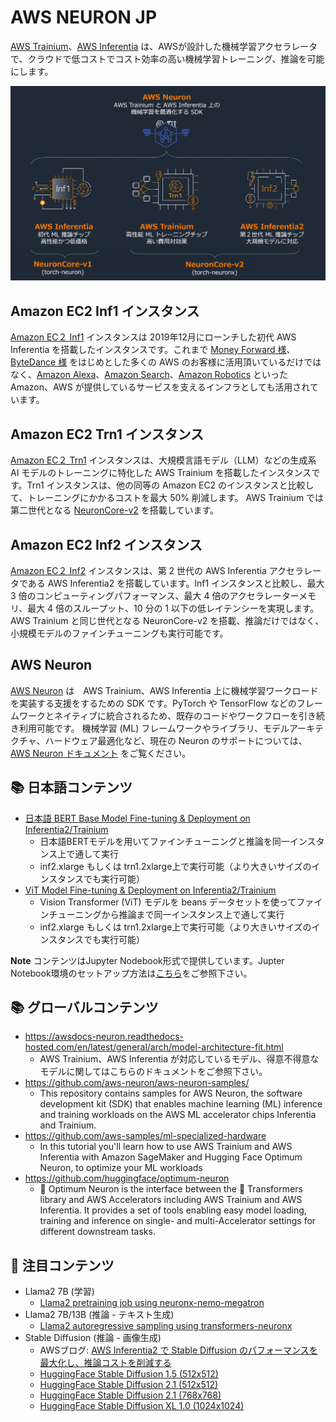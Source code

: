 # AWS NEURON JP


[AWS Trainium](https://aws.amazon.com/jp/machine-learning/trainium/)、[AWS Inferentia](https://aws.amazon.com/jp/machine-learning/inferentia/) は、AWSが設計した機械学習アクセラレータで、クラウドで低コストでコスト効率の高い機械学習トレーニング、推論を可能にします。



![Neuron Overview](./neuron-aws-ml-chips.png)


## Amazon EC2 Inf1 インスタンス

[Amazon EC２ Inf1](https://aws.amazon.com/jp/ec2/instance-types/inf1/) インスタンスは 2019年12月にローンチした初代 AWS Inferentia を搭載したインスタンスです。これまで [Money Forward 様](https://aws.amazon.com/jp/builders-flash/202209/create-large-scale-inference-environment/)、[ByteDance 様](https://aws.amazon.com/jp/blogs/news/bytedance-saves-up-to-60-on-inference-costs-while-reducing-latency-and-increasing-throughput-using-aws-inferentia/) をはじめとした多くの AWS のお客様に活用頂いているだけではなく、[Amazon Alexa](https://aws.amazon.com/jp/blogs/news/majority-of-alexa-now-running-on-faster-more-cost-effective-amazon-ec2-inf1-instances/)、[Amazon Search](https://aws.amazon.com/jp/blogs/news/how-amazon-search-reduced-ml-inference-costs-by-85-with-aws-inferentia/)、[Amazon Robotics](https://aws.amazon.com/jp/solutions/case-studies/amazon-robotics-case-study/) といった Amazon、AWS が提供しているサービスを支えるインフラとしても活用されています。



## Amazon EC2 Trn1 インスタンス
[Amazon EC２ Trn1](https://aws.amazon.com/jp/ec2/instance-types/trn1/) インスタンスは、大規模言語モデル（LLM）などの生成系 AI モデルのトレーニングに特化した AWS Trainium を搭載したインスタンスです。Trn1 インスタンスは、他の同等の Amazon EC2 のインスタンスと比較して、トレーニングにかかるコストを最大 50% 削減します。 AWS Trainium では第二世代となる [NeuronCore-v2](https://awsdocs-neuron.readthedocs-hosted.com/en/latest/general/arch/neuron-hardware/neuron-core-v2.html) を搭載しています。


## Amazon EC2 Inf2 インスタンス
[Amazon EC２ Inf2](https://aws.amazon.com/jp/ec2/instance-types/inf2/) インスタンスは、第 2 世代の AWS Inferentia アクセラレータである AWS Inferentia2 を搭載しています。Inf1 インスタンスと比較し、最大 3 倍のコンピューティングパフォーマンス、最大 4 倍のアクセラレーターメモリ、最大 4 倍のスループット、10 分の 1 以下の低レイテンシーを実現します。
AWS Trainium と同じ世代となる NeuronCore-v2 を搭載、推論だけではなく、小規模モデルのファインチューニングも実行可能です。


## AWS Neuron
[AWS Neuron](https://aws.amazon.com/jp/machine-learning/neuron/) は　AWS Trainium、AWS Inferentia 上に機械学習ワークロードを実装する支援をするための SDK です。PyTorch や TensorFlow などのフレームワークとネイティブに統合されるため、既存のコードやワークフローを引き続き利用可能です。
機械学習 (ML) フレームワークやライブラリ、モデルアーキテクチャ、ハードウェア最適化など、現在の Neuron のサポートについては、[AWS Neuron ドキュメント](https://awsdocs-neuron.readthedocs-hosted.com/) をご覧ください。


## :books: 日本語コンテンツ

* [日本語 BERT Base Model Fine-tuning & Deployment on Inferentia2/Trainium](./bertj_finetuning_classification/)
  * 日本語BERTモデルを用いてファインチューニングと推論を同一インスタンス上で通して実行
  * inf2.xlarge もしくは trn1.2xlarge上で実行可能（より大きいサイズのインスタンスでも実行可能）
* [ViT Model Fine-tuning & Deployment on Inferentia2/Trainium](./ViT_finetuning_classification/)
  * Vision Transformer (ViT) モデルを beans データセットを使ってファインチューニングから推論まで同一インスタンス上で通して実行
  * inf2.xlarge もしくは trn1.2xlarge上で実行可能（より大きいサイズのインスタンスでも実行可能）

**Note**
コンテンツはJupyter Nodebook形式で提供しています。Jupter Notebook環境のセットアップ方法は[こちら](https://awsdocs-neuron.readthedocs-hosted.com/en/latest/general/setup/notebook/setup-jupyter-notebook-steps-troubleshooting.html)をご参照下さい。

## :books: グローバルコンテンツ

* https://awsdocs-neuron.readthedocs-hosted.com/en/latest/general/arch/model-architecture-fit.html
  * AWS Trainium、AWS Inferentia が対応しているモデル、得意不得意なモデルに関してはこちらのドキュメントをご参照下さい。
* https://github.com/aws-neuron/aws-neuron-samples/
  * This repository contains samples for AWS Neuron, the software development kit (SDK) that enables machine learning (ML) inference and training workloads on the AWS ML accelerator chips Inferentia and Trainium.
* https://github.com/aws-samples/ml-specialized-hardware
  * In this tutorial you'll learn how to use AWS Trainium and AWS Inferentia with Amazon SageMaker and Hugging Face Optimum Neuron, to optimize your ML workloads
* https://github.com/huggingface/optimum-neuron
  * 🤗 Optimum Neuron is the interface between the 🤗 Transformers library and AWS Accelerators including AWS Trainium and AWS Inferentia. It provides a set of tools enabling easy model loading, training and inference on single- and multi-Accelerator settings for different downstream tasks.


## 📝 注目コンテンツ

* Llama2 7B (学習)
  * [Llama2 pretraining job using neuronx-nemo-megatron](https://github.com/aws-neuron/aws-neuron-parallelcluster-samples/blob/master/examples/jobs/neuronx-nemo-megatron-llamav2-job.md)
* Llama2 7B/13B (推論 - テキスト生成)
  * [Llama2 autoregressive sampling using transformers-neuronx](https://github.com/aws-neuron/aws-neuron-samples/blob/master/torch-neuronx/transformers-neuronx/inference/meta-llama-2-13b-sampling.ipynb)
* Stable Diffusion (推論 - 画像生成)
  * AWSブログ: [AWS Inferentia2 で Stable Diffusion のパフォーマンスを最大化し、推論コストを削減する](https://aws.amazon.com/jp/blogs/news/create-high-quality-images-with-stable-diffusion-models-and-deploy-them-cost-efficiently-with-amazon-sagemaker/)
  * [HuggingFace Stable Diffusion 1.5 (512x512)](https://github.com/aws-neuron/aws-neuron-samples/blob/master/torch-neuronx/inference/hf_pretrained_sd15_512_inference.ipynb)
  * [HuggingFace Stable Diffusion 2.1 (512x512)](https://github.com/aws-neuron/aws-neuron-samples/blob/master/torch-neuronx/inference/hf_pretrained_sd2_512_inference.ipynb)
  * [HuggingFace Stable Diffusion 2.1 (768x768)](https://github.com/aws-neuron/aws-neuron-samples/blob/master/torch-neuronx/inference/hf_pretrained_sd2_768_inference.ipynb)
  * [HuggingFace Stable Diffusion XL 1.0 (1024x1024)](https://github.com/aws-neuron/aws-neuron-samples/blob/master/torch-neuronx/inference/hf_pretrained_sdxl_base_and_refiner_1024_inference.ipynb)
